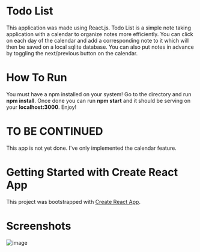 # Todo List

This application was made using React.js. Todo List is a simple note taking application with a calendar to organize notes more efficiently. You can click on each day of the calendar and add a corresponding note to it which will then be saved on a local sqlite database. You can also put notes in advance by toggling the next/previous button on the calendar.

# How To Run

You must have a npm installed on your system! Go to the directory and run **npm install**. Once done you can run **npm start** and it should be serving on your **localhost:3000**. Enjoy!

# TO BE CONTINUED
This app is not yet done. I've only implemented the calendar feature.

# Getting Started with Create React App

This project was bootstrapped with [Create React App](https://github.com/facebook/create-react-app).

# Screenshots

![image](https://github.com/keyboardhit212/react-todo-list/assets/136884319/2b7e93d0-ec68-482f-a0ae-da08b52d40e5)
